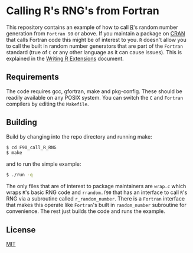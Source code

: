 Calling R's RNG's from Fortran
==============================

This repository contains an example of how to call
[R](https://www.r-project.org/)'s random number generation from `Fortran 90` or
above.  If you maintain a package on
[CRAN](https://cran.r-project.org/mirrors.html) that calls Fortran code this
might be of interest to you.  `R` doesn't allow you to call the built in random
number generators that are part of the `Fortran` standard (true of `C` or any other
language as it can cause issues).  This is explained in the [Writing R
Extensions](https://cran.r-project.org/doc/manuals/R-exts.html) document.

Requirements
------------

The code requires gcc, gfortran, make and pkg-config.  These should be readily
available on any POSIX system.  You can switch the `C` and `Fortran` compilers by
editing the `Makefile`.

Building
--------

Build by changing into the repo directory and running make:

```bash
$ cd F90_call_R_RNG
$ make
```
and to run the simple example:

```bash
$ ./run -q
```
The only files that are of interest to package maintainers are `wrap.c` which
wraps `R`'s basic RNG code and `rrandom.f90` that has an interface to call `R`'s
RNG via a subroutine called `r_random_number`.  There is a `Fortran` interface that
makes this operate like `Fortran`'s built in `random_number` subroutine for
convenience.  The rest just builds the code and runs the example.

License
-------

[MIT](https://github.com/drjdn/F90_call_R_RNG/blob/master/LICENSE.md)
